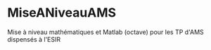 # MiseANiveauAMS
Mise à niveau mathématiques et Matlab (octave) pour les TP d'AMS dispensés à l'ESIR
